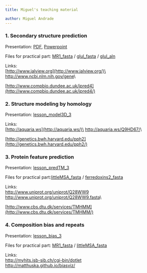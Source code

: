 ```yaml
---
title: Miguel's teaching material

author: Miguel Andrade
---
```


### 1. Secondary structure prediction

Presentation: [PDF](./part1_pred2d/lesson_pred2D_4.pdf), [Powerpoint](./part1_pred2d/lesson_pred2D_4.pptx)

Files for practical
part: [MR1\_fasta](https://cbdm.uni-mainz.de/files/2015/02/MR1_fasta.txt) / [glul\_fasta](https://cbdm.uni-mainz.de/files/2015/02/glul_fasta.txt) / [glul\_aln](https://cbdm.uni-mainz.de/files/2015/02/glul_aln.txt)

Links:\
 [http://www.jalview.org](http://www.jalview.org/)\
 <http://www.ncbi.nlm.nih.gov/gene>\

[http://www.compbio.dundee.ac.uk/jpred4](http://www.compbio.dundee.ac.uk/jpred4/)

### 2. Structure modeling by homology

Presentation: [lesson\_model3D\_3](https://cbdm.uni-mainz.de/files/2015/02/lesson_model3D_3.pptx)

Links:\
 [http://aquaria.ws](http://aquaria.ws/)\
 <http://aquaria.ws/Q9HD67/>\

[http://genetics.bwh.harvard.edu/pph2](http://genetics.bwh.harvard.edu/pph2/)

### 3. Protein feature prediction

Presentation: [lesson\_predTM\_3](https://cbdm.uni-mainz.de/files/2015/02/lesson_predTM_3.pptx)

Files for practical
part:[littleMSA\_fasta](https://cbdm.uni-mainz.de/files/2015/02/littleMSA_fasta.txt) / [ferredoxins2\_fasta](https://cbdm.uni-mainz.de/files/2015/02/ferredoxins2_fasta.txt)

Links:\
 <http://www.uniprot.org/uniprot/Q28WW9>\
 <http://www.uniprot.org/uniprot/Q28WW9.fasta>\

[http://www.cbs.dtu.dk/services/TMHMM](http://www.cbs.dtu.dk/services/TMHMM/)

### 4. Composition bias and repeats

Presentation: [lesson\_bias\_3](https://cbdm.uni-mainz.de/files/2015/02/lesson_bias_3.pptx)

Files for practical
part: [MR1\_fasta](https://cbdm.uni-mainz.de/files/2015/02/MR1_fasta.txt) / [littleMSA\_fasta](https://cbdm.uni-mainz.de/files/2015/02/littleMSA_fasta.txt)

Links:\
 <http://myhits.isb-sib.ch/cgi-bin/dotlet>\
 <http://matthuska.github.io/biasviz/>

</div>

</div>

</div>

<div id="spalterechts" class="widget-area threecol editorcontent last"
role="complementary">

<div id="homepage_toplinks" class="content">

<div id="search">

